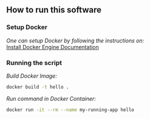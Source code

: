 ## How to run this software
### Setup Docker
*One can setup Docker by following the instructions on:*  
[Install Docker Engine Documentation](https://docs.docker.com/engine/installation/)

### Running the script
*Build Docker Image:*
```bash
docker build -t hello .
```
*Run command in Docker Container:*
```bash
docker run -it --rm --name my-running-app hello
```

